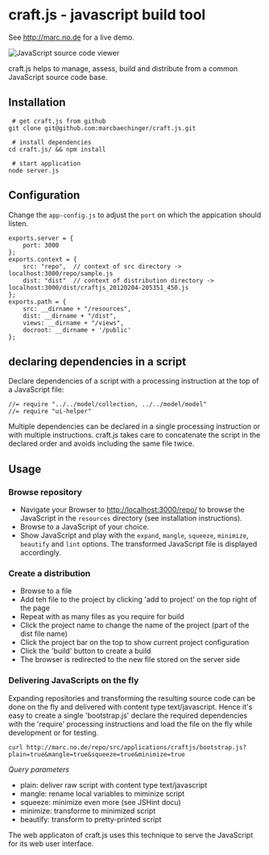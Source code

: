 # craft.js - javascript build tool

See http://marc.no.de for a live demo.

![JavaScript source code viewer](/marcbaechinger/craft.js/raw/master/screenshot.jpg)

craft.js helps to manage, assess, build and distribute from a common JavaScript source code base.

## Installation 

```
 # get craft.js from github
git clone git@github.com:marcbaechinger/craft.js.git

 # install dependencies
cd craft.js/ && npm install

 # start application
node server.js

```

## Configuration

Change the `app-config.js` to adjust the `port` on which the appication should listen.

```
exports.server = {
	port: 3000
};
exports.context = {
	src: "repo",  // context of src directory -> localhost:3000/repo/sample.js
	dist: "dist"  // context of distribution directory -> localhost:3000/dist/craftjs_20120204-205351_450.js
};
exports.path = {
	src: __dirname + "/resources",
	dist: __dirname + "/dist",
	views: __dirname + "/views",
	docroot: __dirname + '/public'
};
```


## declaring dependencies in a script

Declare dependencies of a script with a processing instruction at the top of a JavaScript file:

```
//= require "../../model/collection, ../../model/model"
//= require "ui-helper"
```

Multiple dependencies can be declared in a single processing instruction or with multiple instructions. craft.js takes care to concatenate the script in the declared order and avoids including the same file twice.


## Usage

### Browse repository

- Navigate your Browser to [http://localhost:3000/repo/](http://localhost:3000/repo/) to browse the JavaScript in the `resources` directory (see installation instructions).
- Browse to a JavaScript of your choice.
- Show JavaScript and play with the `expand`, `mangle`, `squeeze`, `minimize`, `beautify` and `lint` options. The transformed JavaScript file is displayed accordingly.

### Create a distribution

- Browse to a file
- Add teh file to the project by clicking 'add to project' on the top right of the page
- Repeat with as many files as you require for build
- Click the project name to change the name of the project (part of the dist file name)
- Click the project bar on the top to show current project configuration
- Click the 'build' button to create a build 
- The browser is redirected to the new file stored on the server side

### Delivering JavaScripts on the fly

Expanding repositories and transforming the resulting source code can be done on the fly and delivered with content type text/javascript. Hence it's easy to create a single 'bootstrap.js' declare the required dependencies with the 'require' processing instructions and load the file on the fly while development or for testing.
 
```
curl http://marc.no.de/repo/src/applications/craftjs/bootstrap.js?plain=true&mangle=true&squeeze=true&minimize=true
```

*Query parameters*

- plain: deliver raw script with content type text/javascript
- mangle: rename local variables to miminize script
- squeeze: minimize even more (see JSHint docu)
- minimize: transforme to minimized script
- beautify: transform to pretty-printed script   

The web applicaton of craft.js uses this technique to serve the JavaScript for its web user interface.
